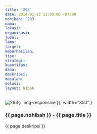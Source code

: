 ```yaml
---
title: '293'
date: 2014-01-23 11:08:00 +07:00
nohibah: '293'
nama:
lokasi:
organisasi:
judul:
lama:
target:
keberhasilan:
tipe:
strategi:
kuantitas:
dana:
deskripsi:
masalah:
solusi:
layout: hibah
---
```


![293](/static/img/hibahcms/293.png){: .img-responsive }{: width="350" }

### {{ page.nohibah }} - {{ page.title }}

{{ page.deskripsi }}
